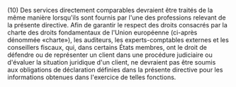 (10) Des services directement comparables devraient être traités de la même manière lorsqu'ils sont fournis par l'une des professions relevant de la présente directive. Afin de garantir le respect des droits consacrés par la charte des droits fondamentaux de l'Union européenne (ci-après dénommée «charte»), les auditeurs, les experts-comptables externes et les conseillers fiscaux, qui, dans certains États membres, ont le droit de défendre ou de représenter un client dans une procédure judiciaire ou d'évaluer la situation juridique d'un client, ne devraient pas être soumis aux obligations de déclaration définies dans la présente directive pour les informations obtenues dans l'exercice de telles fonctions.